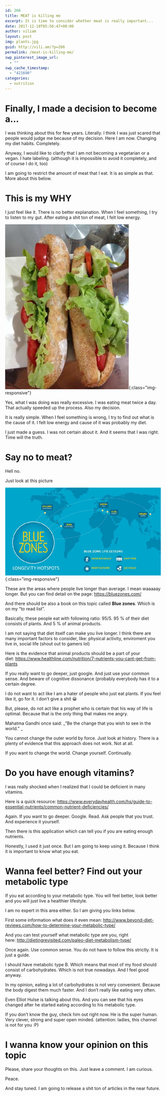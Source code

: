 ```yaml
---
id: 266
title: MEAT is killing me
excerpt: It is time to consider whether meat is really important...
date: 2017-12-10T05:56:47+00:00
author: viliam
layout: post
img: plants.jpg
guid: http://vili.am/?p=266
permalink: /meat-is-killing-me/
swp_pinterest_image_url:
  - ""
swp_cache_timestamp:
  - "421690"
categories:
  - nutrition
---
```

# Finally, I made a decision to become a&#8230;

I was thinking about this for few years. Literally. I think I was just scared that people would judge me because of my decision. Here I am now. Changing my diet habits. Completely.

Anyway, I would like to clarify that I am not becoming a vegetarian or a vegan. I hate labeling. (although it is impossible to avoid it completely, and of course I do it, too)

I am going to restrict the amount of meat that I eat. It is as simple as that. More about this below.

# This is my WHY

I just feel like it. There is no better explanation. When I feel something, I try to listen to my gut. After eating a shit ton of meat, I felt low energy.

![Just look at this tasty baguette](/images/2017/12/baguette01.jpg){:class="img-responsive"}

Yes, what I was doing was really excessive. I was eating meat twice a day. That actually speeded up the process. Also my decision.

It is really simple. When I feel something is wrong, I try to find out what is the cause of it. I felt low energy and cause of it was probably my diet.

I just made a guess. I was not certain about it. And it seems that I was right. Time will the truth.

# Say no to meat?

Hell no.

Just look at this picture

![Blue zones diet](/images/2017/12/blue-zones01.jpg){:class="img-responsive"}

These are the areas where people live longer than average. I mean waaaaay longer. But you can find detail on the page: https://bluezones.com/

And there should be also a book on this topic called **Blue zones**. Which is on my &#8220;to read list&#8221;.

Basically, these people eat with following ratio: 95/5. 95 % of their diet consists of plants. And 5 % of animal products.

I am not saying that diet itself can make you live longer. I think there are many important factors to consider, like: physical activity, enviroment you live in, social life (shout out to gamers lol)

Here is the evidence that animal products should be a part of your diet: https://www.healthline.com/nutrition/7-nutrients-you-cant-get-from-plants

If you really want to go deeper, just google. And just use your common sense. And beware of cognitive dissonance (probably everybody has it to a certain degree.

I do not want to act like I am a hater of people who just eat plants. If you feel like it, go for it. I don&#8217;t give a shit 😀

But, please, do not act like a prophet who is certain that his way of life is optimal. Because that is the only thing that makes me angry.

Mahatma Gandhi once said: _&#8220;Be the change that you wish to see in the world.&#8221; _

You cannot change the outer world by force. Just look at history. There is a plenty of evidence that this approach does not work. Not at all.

If you want to change the world. Change yourself. Continually.

# Do you have enough vitamins?

I was really shocked when I realized that I could be deficient in many vitamins.

Here is a quick resource: https://www.everydayhealth.com/hs/guide-to-essential-nutrients/common-nutrient-deficiencies/

Again. If you want to go deeper. Google. Read. Ask people that you trust. And experience it yourself.

Then there is this application which can tell you if you are eating enough nutrients.

Honestly, I used it just once. But I am going to keep using it. Because I think it is important to know what you eat.

# Wanna feel better? Find out your metabolic type

If you eat according to your metabolic type. You will feel better, look better and you will just live a healthier lifestyle.

I am no expert in this area either. So I am giving you links below.

First some information what does it even mean: http://www.beyond-diet-reviews.com/how-to-determine-your-metabolic-type/

And you can test yourself what metabolic type are you, right here: http://dietingrevisited.com/paleo-diet-metabolism-type/

Once again. Use common sense. You do not have to follow this strictly. It is just a guide.

I should have metabolic type B. Which means that most of my food should consist of carbohydrates. Which is not true nowadays. And I feel good anyway.

In my opinion, eating a lot of carbohydrates is not very convenient. Because the body digest them much faster. And I don&#8217;t really like eating very often.

Even Elliot Hulse is talking about this. And you can see that his eyes changed after he started eating according to his metabolic type.

If you don&#8217;t know the guy, check him out right now. He is the super human. Very clever, strong and super open minded. (attention: ladies, this channel is not for you :P)

# I wanna know your opinion on this topic

Please, share your thoughts on this. Just leave a comment. I am curious.

Peace.

And stay tuned. I am going to release a shit ton of articles in the near future.
